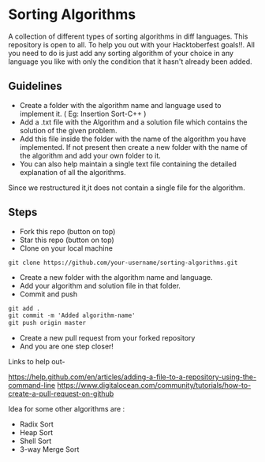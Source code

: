 # Sorting Algorithms

A collection of different types of sorting algorithms in diff languages.
This repository is open to all. 
To help you out with your Hacktoberfest goals!!.
All you need to do is just add any sorting algorithm of your choice in any language you like with only the condition that it hasn't already been added.

## Guidelines

- Create a  folder with the algorithm name and language used to implement it. ( Eg: Insertion Sort-C++ )
- Add a .txt file with the Algorithm and a solution file which contains the solution of the given problem.
- Add this file inside the folder with the name of the algorithm you have implemented. If not present then create a new folder with the name of the algorithm and add your own folder to it.
- You can also help maintain a single text file containing the detailed explanation of all the algorithms.

Since we restructured it,it does not contain a single file for the algorithm.

## Steps

- Fork this repo (button on top)
- Star this repo (button on top)
- Clone on your local machine

```terminal
git clone https://github.com/your-username/sorting-algorithms.git
```

- Create a new folder with the algorithm name and language.
- Add your algorithm and solution file in that folder. 
- Commit and push

```markdown
git add .
git commit -m 'Added algorithm-name'
git push origin master
```

- Create a new pull request from your forked repository
- And you are one step closer! 

Links to help out- 

https://help.github.com/en/articles/adding-a-file-to-a-repository-using-the-command-line
https://www.digitalocean.com/community/tutorials/how-to-create-a-pull-request-on-github



Idea for some other algorithms are :

- Radix Sort
- Heap Sort
- Shell Sort
- 3-way Merge Sort
